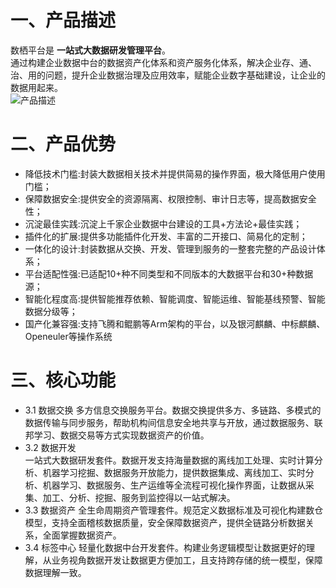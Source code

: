 #  一、产品描述  
  数栖平台是 **一站式大数据研发管理平台**。    
  通过构建企业数据中台的数据资产化体系和资产服务化体系，解决企业存、通、治、用的问题，提升企业数据治理及应用效率，赋能企业数字基础建设，让企业的数据用起来。   
  ![产品描述](https://github.com/tanchy82/RealTime-Datawarehouse/blob/master/shuqi/instruction.png "产品描述")    

# 二、产品优势  
- 降低技术门槛:封装大数据相关技术并提供简易的操作界面，极大降低用户使用门槛；  
- 保障数据安全:提供安全的资源隔离、权限控制、审计日志等，提高数据安全性；  
- 沉淀最佳实践:沉淀上千家企业数据中台建设的工具+方法论+最佳实践；  
- 插件化的扩展:提供多功能插件化开发、丰富的二开接口、简易化的定制；  
- 一体化的设计:封装数据从交换、开发、管理到服务的一整套完整的产品设计体系；  
- 平台适配性强:已适配10+种不同类型和不同版本的大数据平台和30+种数据源；  
- 智能化程度高:提供智能推荐依赖、智能调度、智能运维、智能基线预警、智能数据分级等；  
- 国产化兼容强:支持飞腾和鲲鹏等Arm架构的平台，以及银河麒麟、中标麒麟、Openeuler等操作系统  

# 三、核心功能
- 3.1 数据交换 
  多方信息交换服务平台。数据交换提供多方、多链路、多模式的数据传输与同步服务，帮助机构间信息安全地共享与开放，通过数据服务、联邦学习、数据交易等方式实现数据资产的价值。    
- 3.2 数据开发  
  一站式大数据研发套件。数据开发支持海量数据的离线加工处理、实时计算分析、机器学习挖掘、数据服务开放能力，提供数据集成、离线加工、实时分析、机器学习、数据服务、生产运维等全流程可视化操作界面，让数据从采集、加工、分析、挖掘、服务到监控得以一站式解决。 
- 3.3 数据资产
  全生命周期资产管理套件。规范定义数据标准及可视化构建数仓模型，支持全面稽核数据质量，安全保障数据资产，提供全链路分析数据关系，全面掌握数据资产。   
- 3.4 标签中心
  轻量化数据中台开发套件。构建业务逻辑模型让数据更好的理解，从业务视角数据开发让数据更方便加工，且支持跨存储的统一模型，保障数据理解一致。  
  
  
